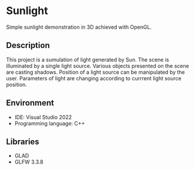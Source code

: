 # Sunlight
Simple sunlight demonstration in 3D achieved with OpenGL.

## Description
This project is a sumulation of light generated by Sun.
The scene is illuminated by a single light source. Various objects presented on the scene are casting shadows. 
Position of a light source can be manipulated by the user. Parameters of light are changing according to currrent light source position.

## Environment
- IDE: Visual Studio 2022
- Programming language: C++

## Libraries
- GLAD
- GLFW 3.3.8

